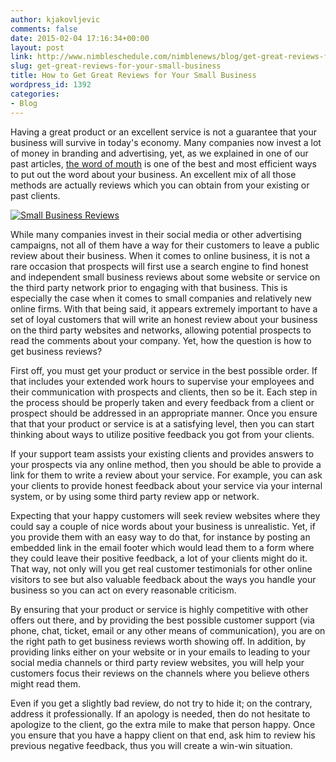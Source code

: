 ```yaml
---
author: kjakovljevic
comments: false
date: 2015-02-04 17:16:34+00:00
layout: post
link: http://www.nimbleschedule.com/nimblenews/blog/get-great-reviews-for-your-small-business/
slug: get-great-reviews-for-your-small-business
title: How to Get Great Reviews for Your Small Business
wordpress_id: 1392
categories:
- Blog
---
```


Having a great product or an excellent service is not a guarantee that your business will survive in today's economy. Many companies now invest a lot of money in branding and advertising, yet, as we explained in one of our past articles, [the word of mouth](http://www.nimbleschedule.com/the-word-of-mouth/) is one of the best and most efficient ways to put out the word about your business. An excellent mix of all those methods are actually reviews which you can obtain from your existing or past clients.

[![Small Business Reviews](http://www.nimbleschedule.com/wp-content/uploads/2015/02/reviews-thumb.jpg)](http://www.nimbleschedule.com/wp-content/uploads/2015/02/reviews.jpg)

While many companies invest in their social media or other advertising campaigns, not all of them have a way for their customers to leave a public review about their business. When it comes to online business, it is not a rare occasion that prospects will first use a search engine to find honest and independent small business reviews about some website or service on the third party network prior to engaging with that business. This is especially the case when it comes to small companies and relatively new online firms. With that being said, it appears extremely important to have a set of loyal customers that will write an honest review about your business on the third party websites and networks, allowing potential prospects to read the comments about your company. Yet, how the question is how to get business reviews?

First off, you must get your product or service in the best possible order. If that includes your extended work hours to supervise your employees and their communication with prospects and clients, then so be it. Each step in the process should be properly taken and every feedback from a client or prospect should be addressed in an appropriate manner. Once you ensure that that your product or service is at a satisfying level, then you can start thinking about ways to utilize positive feedback you got from your clients.

If your support team assists your existing clients and  provides answers to your prospects via any online method, then you should be able to provide a link for them to write a review about your service. For example, you can ask your clients to provide honest feedback about your service via your internal system, or by using some third party review app or network.

Expecting that your happy customers will seek review websites where they could say a couple of nice words about your business is unrealistic. Yet, if you provide them with an easy way to do that, for instance by posting an embedded link in the email footer which would lead them to a form where they could leave their positive feedback, a lot of your clients might do it. That way, not only will you get real  customer testimonials for other online visitors to see but also valuable feedback about the ways you handle your business so you can act on every reasonable criticism.

By ensuring that your product or service is highly competitive with other offers out there, and by providing the best possible customer support (via phone, chat, ticket, email or any other means of communication), you are on the right path to get business reviews worth showing off. In addition, by providing links either on your website or in your emails to leading to your social media channels or third party review websites, you will help your customers focus their reviews on the channels where you believe others might read them.

Even if you get a slightly bad review, do not try to hide it; on the contrary, address it professionally. If an apology is needed, then do not hesitate to apologize to the client, go the extra mile to make that person happy. Once you ensure that you have a happy client on that end, ask him to review his previous negative feedback, thus you will create a win-win situation.

